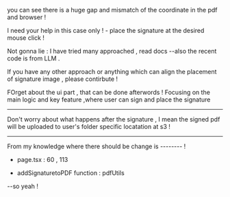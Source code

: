 you can see there is a huge gap and mismatch of the coordinate in the pdf and browser ! 

I need your help in this case only ! - place the signature at the desired mouse click ! 

Not gonna lie : I have tried many approached , read docs --also the recent code is from LLM . 

If you have any other approach or anything which can align the placement of signature image , please contirbute ! 


FOrget about the ui part , that can be done afterwords ! 
Focusing on the main logic and key feature ,where user can sign and place the signature 

-----------
Don't worry about what happens after the signature , I mean the signed pdf will be uploaded to user's folder specific locatation at s3 ! 

---------
From my knowledge where there should be change is -------- ! 
- page.tsx : 60 , 113 

- addSignaturetoPDF function : pdfUtils 

--so yeah ! 